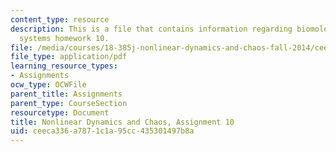```yaml
---
content_type: resource
description: This is a file that contains information regarding biomolecular feedback
  systems homework 10.
file: /media/courses/18-385j-nonlinear-dynamics-and-chaos-fall-2014/ceeca336a7871c1a95cc435301497b8a_MIT18_385JF14_Pset10.pdf
file_type: application/pdf
learning_resource_types:
- Assignments
ocw_type: OCWFile
parent_title: Assignments
parent_type: CourseSection
resourcetype: Document
title: Nonlinear Dynamics and Chaos, Assignment 10
uid: ceeca336-a787-1c1a-95cc-435301497b8a
---
```

